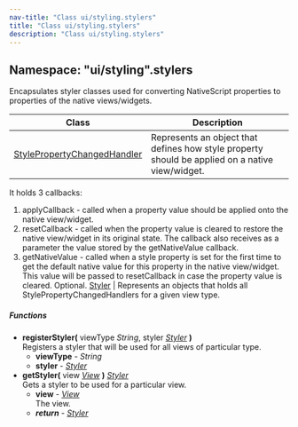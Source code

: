 ```yaml
---
nav-title: "Class ui/styling.stylers"
title: "Class ui/styling.stylers"
description: "Class ui/styling.stylers"
---
```

## Namespace: "ui/styling".stylers
Encapsulates styler classes used for converting NativeScript properties to properties of the native views/widgets.

Class | Description
------|------------
[StylePropertyChangedHandler](../../../ui/styling/stylers/StylePropertyChangedHandler.md) | Represents an object that defines how style property should be applied on a native view/widget.
It holds 3 callbacks:
  1. applyCallback - called when a property value should be applied onto the native view/widget.
  2. resetCallback - called when the property value is cleared to restore the native view/widget in its original state. The callback
also receives as a parameter the value stored by the getNativeValue callback.
  3. getNativeValue - called when a style property is set for the first time to get the default native value for this property
in the native view/widget. This value will be passed to resetCallback in case the property value is cleared. Optional.
[Styler](../../../ui/styling/stylers/Styler.md) | Represents an objects that holds all StylePropertyChangedHandlers for a given view type.

##### Functions
 - **registerStyler(** viewType _String_, styler [_Styler_](../../../ui/styling/stylers/Styler.md) **)**  
     Registers a styler that will be used for all views of particular type.
   - **viewType** - _String_
   - **styler** - [_Styler_](../../../ui/styling/stylers/Styler.md)
 - **getStyler(** view [_View_](../../../ui/core/view/View.md) **)** [_Styler_](../../../ui/styling/stylers/Styler.md)  
     Gets a styler to be used for a particular view.
   - **view** - [_View_](../../../ui/core/view/View.md)  
     The view.
   - _**return**_ - [_Styler_](../../../ui/styling/stylers/Styler.md)